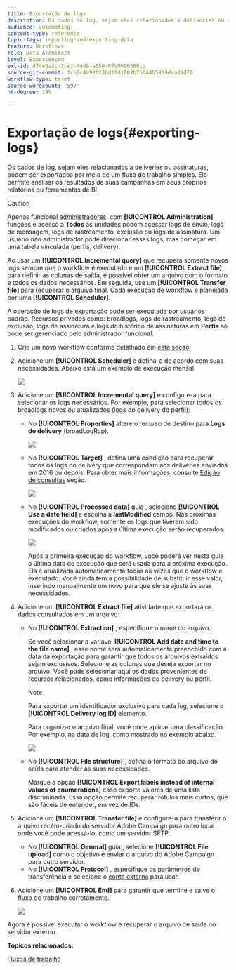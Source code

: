 ```yaml
---
title: Exportação de logs
description: Os dados de log, sejam eles relacionados a deliveries ou assinaturas, podem ser exportados por meio de um fluxo de trabalho simples.
audience: automating
content-type: reference
topic-tags: importing-and-exporting-data
feature: Workflows
role: Data Architect
level: Experienced
exl-id: d74e2a2c-3ce1-44d6-a058-67b0600360ca
source-git-commit: fcb5c4a92f23bdffd1082b7b044b5859dead9d70
workflow-type: tm+mt
source-wordcount: '597'
ht-degree: 14%

---
```


# Exportação de logs{#exporting-logs}

Os dados de log, sejam eles relacionados a deliveries ou assinaturas, podem ser exportados por meio de um fluxo de trabalho simples. Ele permite analisar os resultados de suas campanhas em seus próprios relatórios ou ferramentas de BI.

>[!CAUTION]
>
>Apenas funcional [administradores](../../administration/using/users-management.md#functional-administrators), com **[!UICONTROL Administration]** funções e acesso a **Todos** as unidades podem acessar logs de envio, logs de mensagem, logs de rastreamento, exclusão ou logs de assinatura. Um usuário não administrador pode direcionar esses logs, mas começar em uma tabela vinculada (perfis, delivery).

Ao usar um **[!UICONTROL Incremental query]** que recupera somente novos logs sempre que o workflow é executado e um **[!UICONTROL Extract file]** para definir as colunas de saída, é possível obter um arquivo com o formato e todos os dados necessários. Em seguida, use um **[!UICONTROL Transfer file]** para recuperar o arquivo final. Cada execução de workflow é planejada por uma **[!UICONTROL Scheduler]**.

A operação de logs de exportação pode ser executada por usuários padrão. Recursos privados como: broadlogs, logs de rastreamento, logs de exclusão, logs de assinatura e logs do histórico de assinaturas em **Perfis** só pode ser gerenciado pelo administrador funcional.

1. Crie um novo workflow conforme detalhado em [esta seção](../../automating/using/building-a-workflow.md#creating-a-workflow).
1. Adicione um **[!UICONTROL Scheduler]** e defina-a de acordo com suas necessidades. Abaixo está um exemplo de execução mensal.

   ![](assets/export_logs_scheduler.png)

1. Adicione um **[!UICONTROL Incremental query]** e configure-a para selecionar os logs necessários. Por exemplo, para selecionar todos os broadlogs novos ou atualizados (logs do delivery do perfil):

   * No **[!UICONTROL Properties]** altere o recurso de destino para **Logs do delivery** (broadLogRcp).

      ![](assets/export_logs_query_properties.png)

   * No **[!UICONTROL Target]** , defina uma condição para recuperar todos os logs do delivery que correspondam aos deliveries enviados em 2016 ou depois. Para obter mais informações, consulte [Edição de consultas](../../automating/using/editing-queries.md#creating-queries) seção.

      ![](assets/export_logs_query_target.png)

   * No **[!UICONTROL Processed data]** guia , selecione **[!UICONTROL Use a date field]** e escolha a **lastModified** campo. Nas próximas execuções do workflow, somente os logs que tiverem sido modificados ou criados após a última execução serão recuperados.

      ![](assets/export_logs_query_processeddata.png)

      Após a primeira execução do workflow, você poderá ver nesta guia a última data de execução que será usada para a próxima execução. Ela é atualizada automaticamente todas as vezes que o workflow é executado. Você ainda tem a possibilidade de substituir esse valor, inserindo manualmente um novo para que ele se ajuste às suas necessidades.

1. Adicione um **[!UICONTROL Extract file]** atividade que exportará os dados consultados em um arquivo:

   * No **[!UICONTROL Extraction]** , especifique o nome do arquivo.

      Se você selecionar a variável **[!UICONTROL Add date and time to the file name]** , esse nome será automaticamente preenchido com a data da exportação para garantir que todos os arquivos extraídos sejam exclusivos. Selecione as colunas que deseja exportar no arquivo. Você pode selecionar aqui os dados provenientes de recursos relacionados, como informações de delivery ou perfil.

      >[!NOTE]
      >
      >Para exportar um identificador exclusivo para cada log, selecione o **[!UICONTROL Delivery log ID]** elemento.

      Para organizar o arquivo final, você pode aplicar uma classificação. Por exemplo, na data de log, como mostrado no exemplo abaixo.

      ![](assets/export_logs_extractfile_extraction.png)

   * No **[!UICONTROL File structure]** , defina o formato do arquivo de saída para atender às suas necessidades.

      Marque a opção **[!UICONTROL Export labels instead of internal values of enumerations]** caso exporte valores de uma lista discriminada. Essa opção permite recuperar rótulos mais curtos, que são fáceis de entender, em vez de IDs.

1. Adicione um **[!UICONTROL Transfer file]** e configure-a para transferir o arquivo recém-criado do servidor Adobe Campaign para outro local onde você pode acessá-lo, como um servidor SFTP.

   * No **[!UICONTROL General]** guia , selecione **[!UICONTROL File upload]** como o objetivo é enviar o arquivo do Adobe Campaign para outro servidor.
   * No **[!UICONTROL Protocol]** , especifique os parâmetros de transferência e selecione o [conta externa](../../administration/using/external-accounts.md#creating-an-external-account) para usar.

1. Adicione um **[!UICONTROL End]** para garantir que termine e salve o fluxo de trabalho corretamente.

   ![](assets/export_logs_example_workflow.png)

Agora é possível executar o workflow e recuperar o arquivo de saída no servidor externo.

**Tópicos relacionados:**

[Fluxos de trabalho](../../automating/using/get-started-workflows.md)

